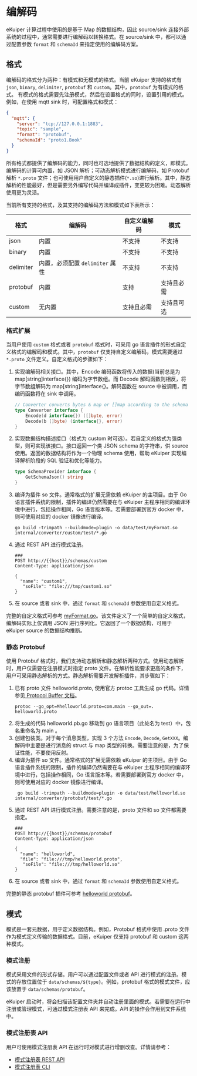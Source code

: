 # 编解码

eKuiper 计算过程中使用的是基于 Map 的数据结构，因此 source/sink 连接外部系统的过程中，通常需要进行编解码以转换格式。在 source/sink 中，都可以通过配置参数 `format` 和 `schemaId` 来指定使用的编解码方案。

## 格式

编解码的格式分为两种：有模式和无模式的格式。当前 eKuiper 支持的格式有 `json`, `binary`, `delimiter`, `protobuf`
和 `custom`。其中，`protobuf` 为有模式的格式。
有模式的格式需要先注册模式，然后在设置格式的同时，设置引用的模式。例如，在使用 mqtt sink 时，可配置格式和模式：

```json
{
  "mqtt": {
    "server": "tcp://127.0.0.1:1883",
    "topic": "sample",
    "format": "protobuf",
    "schemaId": "proto1.Book"
  }
}
```

所有格式都提供了编解码的能力，同时也可选地提供了数据结构的定义，即模式。编解码的计算可内置，如 JSON 解析；可动态解析模式进行编解码，如 Protobuf 解析 `*.proto` 文件；也可使用用户自定义的静态插件(`*.so`)进行解析。其中，静态解析的性能最好，但是需要另外编写代码并编译成插件，变更较为困难。动态解析使用更为灵活。

当前所有支持的格式，及其支持的编解码方法和模式如下表所示：

| 格式        | 编解码                    | 自定义编解码 | 模式    |
|-----------|------------------------|--------|-------|
| json      | 内置                     | 不支持    | 不支持   |
| binary    | 内置                     | 不支持    | 不支持   |
| delimiter | 内置，必须配置 `delimiter` 属性 | 不支持    | 不支持   |
| protobuf  | 内置                     | 支持     | 支持且必需 |
| custom    | 无内置                    | 支持且必需  | 支持且可选 |


### 格式扩展

当用户使用 `custom` 格式或者 `protobuf` 格式时，可采用 go 语言插件的形式自定义格式的编解码和模式。其中，`protobuf` 仅支持自定义编解码，模式需要通过 `*.proto` 文件定义。自定义格式的步骤如下：

1. 实现编解码相关接口。其中，Encode 编码函数将传入的数据(当前总是为 map[string]interface{}) 编码为字节数组。而 Decode 解码函数则相反，将字节数组解码为 map[string]interface{}。解码函数在 source 中被调用，而编码函数将在 sink 中调用。
    ```go
    // Converter converts bytes & map or []map according to the schema
    type Converter interface {
        Encode(d interface{}) ([]byte, error)
        Decode(b []byte) (interface{}, error)
    }
    ```
2. 实现数据结构描述接口（格式为 custom 时可选）。若自定义的格式为强类型，则可实现该接口。接口返回一个类 JSON schema 的字符串，供 source 使用。返回的数据结构将作为一个物理 schema 使用，帮助 eKuiper 实现编译解析阶段的 SQL 验证和优化等能力。
    ```go
    type SchemaProvider interface {
	    GetSchemaJson() string
    }
    ```
3. 编译为插件 so 文件。通常格式的扩展无需依赖 eKuiper 的主项目。由于 Go 语言插件系统的限制，插件的编译仍然需要在与 eKuiper 主程序相同的编译环境中进行，包括操作相同，Go 语言版本等。若需要部署到官方 docker 中，则可使用对应的 docker 镜像进行编译。
    ```shell
    go build -trimpath --buildmode=plugin -o data/test/myFormat.so internal/converter/custom/test/*.go
    ```
4. 通过 REST API 进行模式注册。
    ```shell
    ###
    POST http://{{host}}/schemas/custom
    Content-Type: application/json
    
    {
      "name": "custom1",
       "soFile": "file:///tmp/custom1.so"
    }
    ```
5. 在 source 或者 sink 中，通过 `format` 和 `schemaId` 参数使用自定义格式。

完整的自定义格式可参考 [myFormat.go](https://github.com/lf-edge/ekuiper/blob/master/internal/converter/custom/test/myformat.go)。该文件定义了一个简单的自定义格式，编解码实际上仅调用 JSON 进行序列化。它返回了一个数据结构，可用于 eKuiper source 的数据结构推断。

### 静态 Protobuf

使用 Protobuf 格式时，我们支持动态解析和静态解析两种方式。使用动态解析时，用户仅需要在注册模式时指定 proto 文件。在解析性能要求更高的条件下，用户可采用静态解析的方式。静态解析需要开发解析插件，其步骤如下：

1. 已有 proto 文件 helloworld.proto, 使用官方 protoc 工具生成 go 代码。详情参见[ Protocol Buffer 文档](https://developers.google.com/protocol-buffers/docs/reference/go-generated)。
   ```shell
   protoc --go_opt=Mhelloworld.proto=com.main --go_out=. helloworld.proto
   ```
2. 将生成的代码 helloworld.pb.go 移动到 go 语言项目（此处名为 test）中，包名重命名为 main 。
3. 创建包装类。对于每个消息类型，实现 3 个方法 `Encode`, `Decode`, `GetXXX`。编解码中主要是进行消息的 struct 与 map 类型的转换。需要注意的是，为了保证性能，不要使用反射。
4. 编译为插件 so 文件。通常格式的扩展无需依赖 eKuiper 的主项目。由于 Go 语言插件系统的限制，插件的编译仍然需要在与 eKuiper 主程序相同的编译环境中进行，包括操作相同，Go 语言版本等。若需要部署到官方 docker 中，则可使用对应的 docker 镜像进行编译。
   ```shell
    go build -trimpath --buildmode=plugin -o data/test/helloworld.so internal/converter/protobuf/test/*.go
   ```
5. 通过 REST API 进行模式注册。需要注意的是，proto 文件和 so 文件都需要指定。
    ```shell
    ###
    POST http://{{host}}/schemas/protobuf
    Content-Type: application/json
    
    {
      "name": "helloworld",
      "file": "file:///tmp/helloworld.proto",
       "soFile": "file:///tmp/helloworld.so"
    }
    ```
6. 在 source 或者 sink 中，通过 `format` 和 `schemaId` 参数使用自定义格式。

完整的静态 protobuf 插件可参考 [helloworld protobuf](https://github.com/lf-edge/ekuiper/tree/master/internal/converter/protobuf/test)。


## 模式

模式是一套元数据，用于定义数据结构。例如，Protobuf 格式中使用 .proto 文件作为模式定义传输的数据格式。目前，eKuiper 仅支持 protobuf 和 custom 这两种模式。


### 模式注册

模式采用文件的形式存储。用户可以通过配置文件或者 API 进行模式的注册。模式的存放位置位于 `data/schemas/${type}`。例如，protobuf 格式的模式文件，应该放置于 `data/schemas/protobuf`。

eKuiper 启动时，将会扫描该配置文件夹并自动注册里面的模式。若需要在运行中注册或管理模式，可通过模式注册表 API 来完成。API 的操作会作用到文件系统中。

### 模式注册表 API

用户可使用模式注册表 API 在运行时对模式进行增删改查。详情请参考：

- [模式注册表 REST API](../operation/restapi/schemas.md)
- [模式注册表 CLI](../operation/cli/schemas.md)